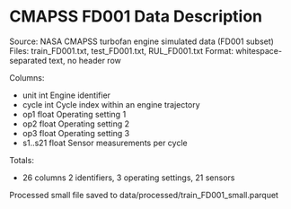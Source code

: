# CMAPSS FD001 Data Description

Source: NASA CMAPSS turbofan engine simulated data (FD001 subset)
Files: train_FD001.txt, test_FD001.txt, RUL_FD001.txt
Format: whitespace-separated text, no header row

Columns:
- unit  int  Engine identifier
- cycle  int  Cycle index within an engine trajectory
- op1  float  Operating setting 1
- op2  float  Operating setting 2
- op3  float  Operating setting 3
- s1..s21  float  Sensor measurements per cycle

Totals:
- 26 columns  2 identifiers, 3 operating settings, 21 sensors

Processed small file saved to data/processed/train_FD001_small.parquet
